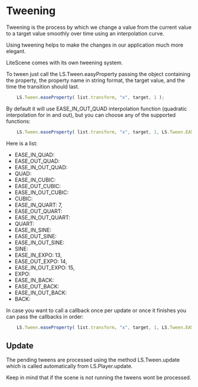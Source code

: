 # Tweening #

Tweening is the process by which we change a value from the current value to a target value smoothly over time using an interpolation curve.

Using tweening helps to make the changes in our application much more elegant.

LiteScene comes with its own tweening system.

To tween just call the LS.Tween.easyProperty passing the object containing the property, the property name in string format, the target value, and the time the transition should last.

```javascript
  	LS.Tween.easeProperty( list.transform, "x", target, 1 );
```

By default it will use EASE_IN_OUT_QUAD interpolation function (quadratic interpolation for in and out), but you can choose any of the supported functions:

```javascript
  	LS.Tween.easeProperty( list.transform, "x", target, 1, LS.Tween.EASE_IN_CUBIC );
```
Here is a list:

- EASE_IN_QUAD:
- EASE_OUT_QUAD: 
- EASE_IN_OUT_QUAD: 
- QUAD: 
- EASE_IN_CUBIC: 
- EASE_OUT_CUBIC: 
- EASE_IN_OUT_CUBIC: 
- CUBIC: 
- EASE_IN_QUART: 7,
- EASE_OUT_QUART: 
- EASE_IN_OUT_QUART: 
- QUART: 
- EASE_IN_SINE: 
- EASE_OUT_SINE: 
- EASE_IN_OUT_SINE: 
- SINE: 
- EASE_IN_EXPO: 13,
- EASE_OUT_EXPO: 14,
- EASE_IN_OUT_EXPO: 15,
- EXPO: 
- EASE_IN_BACK: 
- EASE_OUT_BACK:
- EASE_IN_OUT_BACK:
- BACK: 

In case you want to call a callback once per update or once it finishes you can pass the callbacks in order:

```javascript
  	LS.Tween.easeProperty( list.transform, "x", target, 1, LS.Tween.EASE_IN_CUBIC, on_complete, on_progress );
```

## Update ##

The pending tweens are processed using the method LS.Tween.update which is called automatically from LS.Player.update.

Keep in mind that if the scene is not running the tweens wont be processed.
